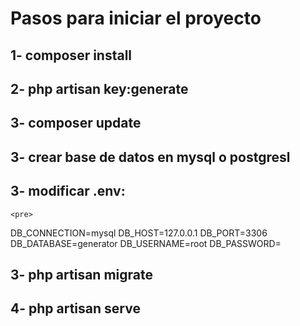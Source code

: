 <h1>Pasos para iniciar el proyecto</h1>



## 1- composer install
## 2- php artisan key:generate
## 3- composer update
## 3- crear base de datos en mysql o postgresl
## 3- modificar .env:
	<pre>
DB_CONNECTION=mysql
DB_HOST=127.0.0.1
DB_PORT=3306
DB_DATABASE=generator
DB_USERNAME=root
DB_PASSWORD=
	</pre>





	
## 3- php artisan migrate
## 4- php artisan serve
